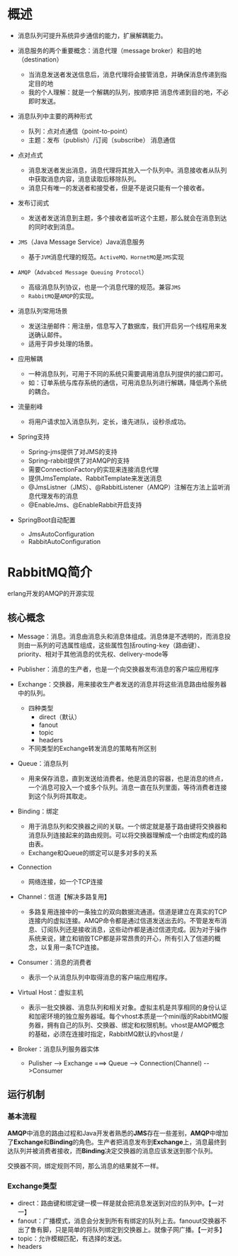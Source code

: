 # 概述

- 消息队列可提升系统异步通信的能力，扩展解耦能力。

- 消息服务的两个重要概念：消息代理（message broker）和目的地（destination）
  - 当消息发送者发送信息后，消息代理将会接管消息，并确保消息传递到指定目的地
  - 我的个人理解：就是一个解耦的队列，按顺序把 消息传递到目的地，不必即时发送。

- 消息队列中主要的两种形式
  - 队列：点对点通信（point-to-point）
  - 主题：发布（publish）/订阅（subscribe） 消息通信
- 点对点式
  - 消息发送者发出消息，消息代理将其放入一个队列中。消息接收者从队列中获取消息内容，消息读取后移除队列。
  - 消息只有唯一的发送者和接受者，但是不是说只能有一个接收者。
- 发布订阅式
  - 发送者发送消息到主题，多个接收者监听这个主题，那么就会在消息到达的同时收到消息。
- `JMS`（Java Message Service）Java消息服务
  - 基于`JVM`消息代理的规范。`ActiveMQ，HornetMQ`是`JMS`实现
- `AMQP`（`Advabced Message Queuing Protocol`）
  - 高级消息队列协议，也是一个消息代理的规范。兼容`JMS`
  - `RabbitMQ`是`AMQP`的实现。

- 消息队列常用场景
  - 发送注册邮件：用注册，信息写入了数据库，我们开启另一个线程用来发送确认邮件。
  - 适用于异步处理的场景。
- 应用解耦
  - 一种消息队列，可用于不同的系统只需要调用消息队列提供的接口即可。
  - 如：订单系统与库存系统的通信，可用消息队列进行解耦，降低两个系统的耦合。

- 流量削峰
  - 将用户请求加入消息队列，定长，谁先进队，设秒杀成功。

- Spring支持
  - Spring-jms提供了对JMS的支持
  - Spring-rabbit提供了对AMQP的支持
  - 需要ConnectionFactory的实现来连接消息代理
  - 提供JmsTemplate、RabbitTemplate来发送消息
  - @JmsListner（JMS）、@RabbitListener（AMQP）注解在方法上监听消息代理发布的消息
  - @EnableJms、@EnableRabbit开启支持
- SpringBoot自动配置
  - JmsAutoConfiguration
  - RabbitAutoConfiguration

# RabbitMQ简介

erlang开发的AMQP的开源实现

## 核心概念

- Message：消息。消息由消息头和消息体组成。消息体是不透明的，而消息投则由一系列的可选属性组成，这些属性包括routing-key（路由键）、priority、相对于其他消息的优先权、delivery-mode等
- Publisher：消息的生产者，也是一个向交换器发布消息的客户端应用程序
- Exchange：交换器，用来接收生产者发送的消息并将这些消息路由给服务器中的队列。
  - 四种类型
    - direct（默认）
    - fanout
    - topic
    - headers
  - 不同类型的Exchange转发消息的策略有所区别
- Queue：消息队列
  - 用来保存消息，直到发送给消费者。他是消息的容器，也是消息的终点，一个消息可投入一个或多个队列。消息一直在队列里面，等待消费者连接到这个队列将其取走。
- Binding：绑定
  - 用于消息队列和交换器之间的关联。一个绑定就是基于路由键将交换器和消息队列连接起来的路由规则。可以将交换器理解成一个由绑定构成的路由表。
  - Exchange和Queue的绑定可以是多对多的关系
- Connection
  - 网络连接，如一个TCP连接
- Channel：信道【解决多路复用】
  - 多路复用连接中的一条独立的双向数据流通道。信道是建立在真实的TCP连接内的虚拟连接。AMQP命令都是通过信道发送出去的。不管是发布消息、订阅队列还是接收消息，这些动作都是通过信道完成。因为对于操作系统来说，建立和销毁TCP都是非常昂贵的开心，所有引入了信道的概念，以复用一条TCP连接。

- Consumer：消息的消费者
  - 表示一个从消息队列中取得消息的客户端应用程序。
- Virtual Host：虚拟主机
  - 表示一批交换器、消息队列和相关对象。虚拟主机是共享相同的身份认证和加密环境的独立服务器域。每个vhost本质是一个mini版的RabbitMQ服务器，拥有自己的队列、交换器、绑定和权限机制。vhost是AMQP概念的基础，必须在连接时指定，RabbitMQ默认的vhost是 /
- Broker：消息队列服务器实体
  - Pulisher --> Exchange ===> Queue --> Connection(Channel) -->Consumer

## 运行机制

### 基本流程

**AMQP**中消息的路由过程和Java开发者熟悉的**JMS**存在一些差别，**AMQP**中增加了**Exchange**和**Binding**的角色。生产者把消息发布到**Exchange**上，消息最终到达队列并被消费者接收，而**Binding**决定交换器的消息应该发送到那个队列。

交换器不同，绑定规则不同，那么消息的结果就不一样。

### Exchange类型

- direct：路由键和绑定键一模一样是就会把消息发送到对应的队列中。【一对一】
- fanout：广播模式，消息会分发到所有有绑定的队列上去。fanouut交换器不出了鲁有脚，只是简单的将队列绑定到交换器上。就像子网广播。【一对多】
- topic：允许模糊匹配，有选择的发送。
- headers

